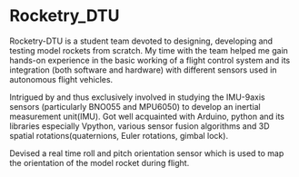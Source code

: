 # Rocketry_DTU
Rocketry-DTU is a student team devoted to designing, developing and testing model rockets from scratch. My time with the team helped me gain hands-on experience in the 
basic working of a flight control system and its integration (both software and hardware) with different sensors used in autonomous flight vehicles.

Intrigued by and thus exclusively involved in studying the IMU-9axis sensors (particularly BNO055 and MPU6050) to develop an inertial measurement unit(IMU). Got well 
acquainted with Arduino, python and its libraries especially Vpython, various sensor fusion algorithms and 3D spatial rotations(quaternions, Euler rotations, gimbal lock).

Devised a real time roll and pitch orientation sensor which is used to map the orientation of the model rocket during flight.
